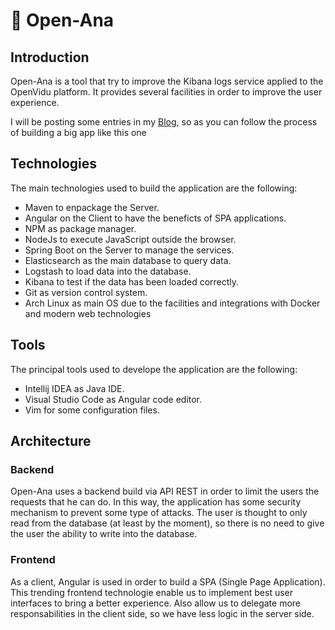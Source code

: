 # 📝 Open-Ana 
## Introduction
Open-Ana is a tool that try to improve the Kibana logs service applied to the OpenVidu platform. It provides several facilities in order to improve the user experience.

I will be posting some entries in my [Blog](https://medium.com/@cris.dgrnu), so as you can follow the process of building a big app like this one 

## Technologies
The main technologies used to build the application are the following:
- Maven to enpackage the Server.
- Angular on the Client to have the beneficts of SPA applications.
- NPM as package manager.
- NodeJs to execute JavaScript outside the browser.
- Spring Boot on the Server to manage the services.
- Elasticsearch as the main database to query data.
- Logstash to load data into the database.
- Kibana to test if the data has been loaded correctly.
- Git as version control system.
- Arch Linux as main OS due to the facilities and integrations with Docker and modern web technologies

## Tools
The principal tools used to develope the application are the following:
- Intellij IDEA as Java IDE.
- Visual Studio Code as Angular code editor.
- Vim for some configuration files.

## Architecture
### Backend
Open-Ana uses a backend build via API REST in order to limit the users the requests that he can do. In this way, the application has some security mechanism to prevent some type of attacks. The user is thought to only read from the database (at least by the moment), so there is no need to give the user the ability to write into the database.

### Frontend
As a client, Angular is used in order to build a SPA (Single Page Application). This trending frontend technologie enable us to implement best user interfaces to bring a better experience. Also allow us to delegate more responsabilities in the client side, so we have less logic in the server side. 

